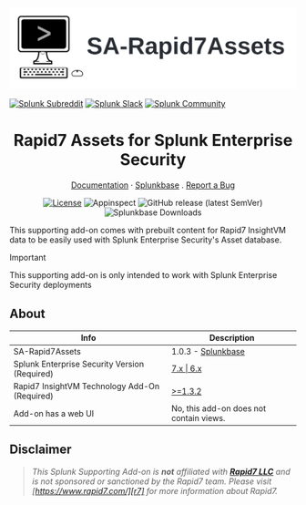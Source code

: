 <picture>
  <source media="(prefers-color-scheme: dark)" srcset="docs/static/hero.webp">
  <source media="(prefers-color-scheme: light)" srcset="docs/static/hero.webp">
  <img alt="SA-Rapid7Assets" src="docs/static/hero.webp">
</picture>

[![Splunk Subreddit](https://img.shields.io/badge/-r%2FSplunk-white?logo=reddit&labelColor=gray&link=https%3A%2F%2Freddit.com%2Fr%2FSplunk)](https://www.reddit.com/r/Splunk/)
[![Splunk Slack](https://img.shields.io/badge/splunk--usergroups-white?logo=slack&labelColor=gray&link=https%3A%2F%2Fsplk.it%2Fslack)](https://splk.it/slack)
[![Splunk Community](https://img.shields.io/badge/Splunk%20Community-white?style=gray&logo=splunk&logoColor=whitte&labelColor=gray)](https://community.splunk.com/)

<div align="center">
  
  <h1>Rapid7 Assets for Splunk Enterprise Security</h1>
  
  <a href="https://splunk.github.io/SA-Rapid7Assets/">Documentation</a>
  ·
  <a href="https://splunkbase.splunk.com/app/7025">Splunkbase</a>
  .
  <a href="https://github.com/splunk/SA-Rapid7Assets/issues/">Report a Bug</a>
  <br>

  [![License](https://img.shields.io/badge/License-Splunk%20General%20Terms-ce0070)](https://www.splunk.com/en_us/legal/splunk-general-terms.html)
  ![Appinspect](https://github.com/splunk/SA-Rapid7Assets/actions/workflows/appinspect.yml/badge.svg)
  ![GitHub release (latest SemVer)](https://img.shields.io/github/v/release/splunk/SA-Rapid7Assets)
  ![Splunkbase Downloads](https://img.shields.io/endpoint?color=%23&url=https%3A%2F%2Fsplunkbasebadge.livehybrid.com%2Fv1%2Fdownloads%2F7025)

</div>

This supporting add-on comes with prebuilt content for Rapid7 InsightVM data to be easily used with Splunk Enterprise Security's Asset database.

> [!IMPORTANT]
> This supporting add-on is only intended to work with Splunk Enterprise Security deployments

## About

Info | Description
------|----------
SA-Rapid7Assets | 1.0.3 - [Splunkbase](https://splunkbase.splunk.com/app/7025)
Splunk Enterprise Security Version (Required) | [7.x \| 6.x](https://splunkbase.splunk.com/app/263)
Rapid7 InsightVM Technology Add-On (Required) | [>=1.3.2](https://splunkbase.splunk.com/app/5097)
Add-on has a web UI | No, this add-on does not contain views.

## Disclaimer

> *This Splunk Supporting Add-on is __not__ affiliated with [__Rapid7 LLC__][r7] and is not sponsored or sanctioned by the Rapid7 team. Please visit [https://www.rapid7.com/][r7] for more information about Rapid7.*

[r7]: https://www.rapid7.com/